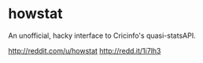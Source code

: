 howstat
=======

An unofficial, hacky interface to Cricinfo's quasi-statsAPI.

http://reddit.com/u/howstat
http://redd.it/1i7lh3
